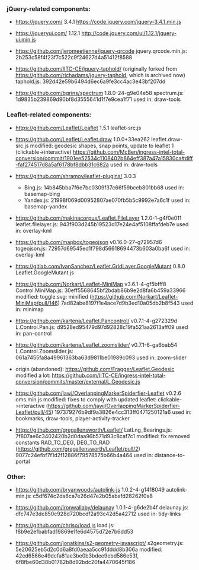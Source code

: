 ### jQuery-related components:

* https://jquery.com/
  3.4.1
  https://code.jquery.com/jquery-3.4.1.min.js

* https://jqueryui.com/
  1.12.1
  http://code.jquery.com/ui/1.12.1/jquery-ui.min.js

* https://github.com/jeromeetienne/jquery-qrcode
  jquery.qrcode.min.js: 2b253c58f4f23f7c522c9f24627d4a51412f8588

* https://github.com/IITC-CE/jquery-taphold/
  (originally forked from https://github.com/richadams/jquery-taphold, which is archived now)
  taphold.js: 392d42e59b6494d6ec6a9fe3cc4ac3e43bf207dd

* https://github.com/bgrins/spectrum
  1.8.0-24-g9e04e58
  spectrum.js: 1d9835b239869d90bf8d3555641d1f7e9cea1f71
  used in: draw-tools


### Leaflet-related components:

* https://github.com/Leaflet/Leaflet
  1.5.1
  leaflet-src.js

* https://github.com/Leaflet/Leaflet.draw
  1.0.0+33ea262
  leaflet.draw-src.js
  modified: geodesic shapes, snap points, update to leaflet 1 (clickable->interactive)
  https://github.com/McBen/ingress-intel-total-conversion/commit/1901ee52534c1108402b864eff387a47a15830ca#diff-faf274517d8a5af6178bf8dbb31c682a
  used in: draw-tools

* https://github.com/shramov/leaflet-plugins/
  3.0.3
  * Bing.js: 14b845bba7f6e7bc0309f37c66f59bceb801bb68
    used in: basemap-bing
  * Yandex.js: 21998f069d00952807ae070fb5b5c9992e7a6c1f
    used in: basemap-yandex

* https://github.com/makinacorpus/Leaflet.FileLayer
  1.2.0-1-g4f0e011
  leaflet.filelayer.js: 943f903d245b19523d17e24e4af5108ffafdeb7e
  used in: overlay-kml

* https://github.com/mapbox/togeojson
  v0.16.0-27-g72957d6
  togeojson.js: 72957d69545ed1f798d56618694473b603a0ba6f
  used in: overlay-kml

* https://gitlab.com/IvanSanchez/Leaflet.GridLayer.GoogleMutant
  0.8.0
  Leaflet.GoogleMutant.js

* https://github.com/Norkart/Leaflet-MiniMap
  v3.6.1-4-gf5bfff8
  Control.MiniMap.js: 30eff5568645bf2bdab86b9e2d8fa6b459a33966
  modified: toggle.svg: minified (https://github.com/Norkart/Leaflet-MiniMap/pull/146)
  7ad82abe8197f1e4ace7d9b3ed10a05db2b8f543
  used in: minimap

* https://github.com/kartena/Leaflet.Pancontrol/
  v0.7.1-4-g272329d
  L.Control.Pan.js: d9528ed95479d97d92828c19fa521aa2613aff09
  used in: pan-control

* https://github.com/kartena/Leaflet.zoomslider/
  v0.7.1-6-ga6bab54
  L.Control.Zoomslider.js: 061a7455fa8a49961363ba63d9811be01989c093
  used in: zoom-slider

* origin (abandoned): https://github.com/Fragger/Leaflet.Geodesic
  modified a lot: https://github.com/IITC-CE/ingress-intel-total-conversion/commits/master/external/L.Geodesic.js

* https://github.com/jawj/OverlappingMarkerSpiderfier-Leaflet
  v0.2.6
  oms.min.js
  modified: fixes to comply with updated leaflet: clickable->interactive (https://github.com/jawj/OverlappingMarkerSpiderfier-Leaflet/pull/45)
  197379276b9df9a3826e4cc313ff0471250121a6
  used in: bookmarks, draw-tools, player-activity-tracker

* https://github.com/gregallensworth/Leaflet/
  LatLng_Bearings.js: 7f807ae6c3402420b2d0daa96b571d93c8caf7c1
  modified: fix removed constants RAD_TO_DEG, DEG_TO_RAD (https://github.com/gregallensworth/Leaflet/pull/2)
  9077c24efbf7f1d2f12886f79578575b66b4a464
  used in: distance-to-portal


### Other:

* https://github.com/bryanwoods/autolink-js
  1.0.2-4-g1418049
  autolink-min.js: c5df674c2da6ca7e26d47e2b05abafd28262f0a8

* https://github.com/ironwallaby/delaunay
  1.0.1-4-g6de2b4f
  delaunay.js: dfc747e3dc850c928d720bcdf2a93c42d5a42712
  used in: tidy-links

* https://github.com/chriso/load.js
  load.js: f8b9e2efbabfad19869e1fe6d4575d72e7b6dd53

* https://github.com/jonatkins/s2-geometry-javascript/
  s2geometry.js: 5e20625eb5d2c0d6a8fd0aeaa5cc91dddd8b306a
  modified: 42ed6566e49dcfa81ae3be0b3bdee9ebd586e53f, 6f8fbe60d38b01782b8d92bdc20fa4470645f186
